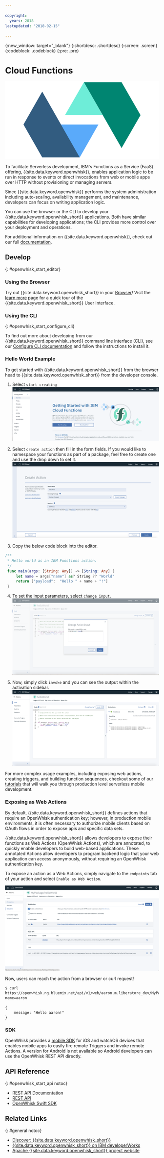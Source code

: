 ```yaml
---

copyright:
  years: 2018
lastupdated: "2018-02-15"

---
```

{:new_window: target="_blank"}
{:shortdesc: .shortdesc}
{:screen: .screen}
{:codeblock: .codeblock}
{:pre: .pre}

# Cloud Functions

![](./images/cloud-functions.png)

To facilitate Serverless development, IBM's Functions as a Service (FaaS) offering, {{site.data.keyword.openwhisk}}, enables application logic to be run in response to events or direct invocations from web or mobile apps over HTTP without provisioning or managing servers.

Since {{site.data.keyword.openwhisk}} performs the system administration including auto-scaling, availability management, and maintenance, developers can focus on writing application logic.

You can use the browser or the CLI to develop your {{site.data.keyword.openwhisk_short}} applications. Both have similar capabilities for developing applications; the CLI provides more control over your deployment and operations.

For additional information on {{site.data.keyword.openwhisk}}, check out our full [documentation](https://console.bluemix.net/docs/openwhisk/index.html#getting-started-with-cloud-functions).

## Develop
{: #openwhisk_start_editor}

### Using the Browser

Try out {{site.data.keyword.openwhisk_short}} in your [Browser](https://console.{DomainName}/openwhisk/actions)! Visit the [learn more](https://console.{DomainName}/openwhisk/learn) page for a quick tour of the {{site.data.keyword.openwhisk_short}} User Interface.

### Using the CLI
{: #openwhisk_start_configure_cli}

To find out more about developing from our {{site.data.keyword.openwhisk_short}} command line interface (CLI), see our [Configure CLI documentation](https://console.{DomainName}/openwhisk/cli) and follow the instructions to install it.

### Hello World Example

To get started with {{site.data.keyword.openwhisk_short}} from the browser head to {{site.data.keyword.openwhisk_short}} from the developer console.

1. Select `start creating`
![](./images/cloud-functions-home.png)

2. Select `create action` then fill in the form fields. If you would like to namespace your functions as part of a package, feel free to create one and use the drop down to set it.
![](./images/cloud-functions-create.png)

3. Copy the below code block into the editor.
```Swift
/**
 * Hello world as an IBM Functions action.
 */
 func main(args: [String: Any]) -> [String: Any] {
     let name = args["name"] as? String ?? "World"
     return ["payload":  "Hello " + name + "!"]
 }
```

4. To set the input parameters, select `change input`.
![](./images/cloud-functions-input.png)

5. Now, simply click `invoke` and you can see the output within the activation sidebar.
![](./images/cloud-functions-invoke.png)

For more complex usage examples, including exposing web actions, creating triggers, and building function sequences, checkout some of our [tutorials](https://console.bluemix.net/docs/tutorials/serverless-mobile-backend.html#mobile-application-with-a-serverless-backend) that will walk you through production level serverless mobile development.

### Exposing as Web Actions

By default, {{site.data.keyword.openwhisk_short}} defines actions that require an OpenWhisk authentication key; however, in production mobile environments, it is often necessary to authorize mobile clients based on OAuth flows in order to expose apis and specific data sets.

{{site.data.keyword.openwhisk_short}} allows developers to expose their functions as Web Actions (OpenWhisk Actions), which are annotated, to quickly enable developers to build web-based applications. These annotated Actions allow developers to program backend logic that your web application can access anonymously, without requiring an OpenWhisk authentication key.

To expose an action as a Web Actions, simply navigate to the `endpoints` tab of your action and select `Enable as Web Action`.

![](./images/cloud-functions-web-action.png)


Now, users can reach the action from a browser or curl request!

```
$ curl https://openwhisk.ng.bluemix.net/api/v1/web/aaron.m.liberatore_dev/MyPackage/helloWorld.json?name=aaron

{
    message: "Hello aaron!"
}
```

### SDK
OpenWhisk provides a [mobile SDK](https://console.bluemix.net/docs/openwhisk/openwhisk_mobile_sdk.html#mobile-sdk) for iOS and watchOS devices that enables mobile apps to easily fire remote Triggers and invoke remote Actions. A version for Android is not available so Android developers can use the OpenWhisk REST API directly.

## API Reference
{: #openwhisk_start_api notoc}
* [REST API Documentation](./openwhisk_reference.html#openwhisk_ref_restapi)
* [REST API](https://console.{DomainName}/apidocs/98)
* [OpenWhisk Swift SDK](https://console.bluemix.net/docs/openwhisk/openwhisk_mobile_sdk.html#mobile-sdk)
## Related Links
{: #general notoc}
* [Discover: {{site.data.keyword.openwhisk_short}}](http://www.ibm.com/cloud-computing/bluemix/openwhisk/)
* [{{site.data.keyword.openwhisk_short}} on IBM developerWorks](https://developer.ibm.com/openwhisk/)
* [Apache {{site.data.keyword.openwhisk_short}} project website](http://openwhisk.org)
